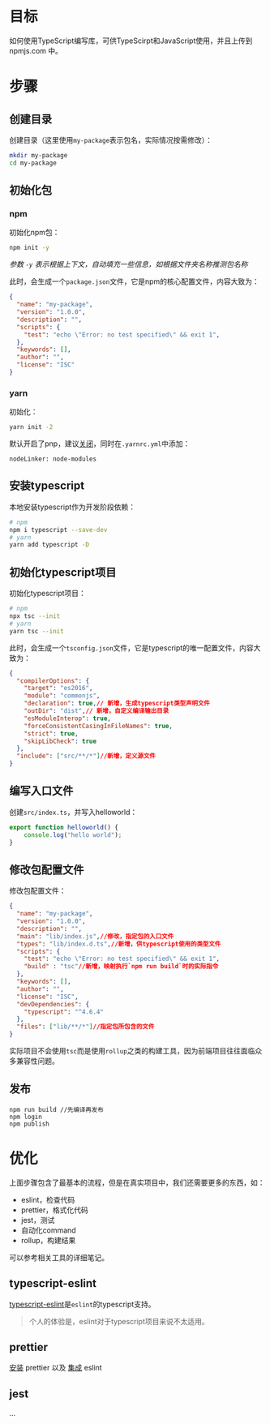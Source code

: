 # 目标
如何使用TypeScript编写库，可供TypeScirpt和JavaScript使用，并且上传到 npmjs.com 中。

# 步骤
## 创建目录
创建目录（这里使用`my-package`表示包名，实际情况按需修改）：
```bash
mkdir my-package
cd my-package
```

## 初始化包
### npm
初始化npm包：
```bash
npm init -y
```
*参数 `-y` 表示根据上下文，自动填充一些信息，如根据文件夹名称推测包名称*

此时，会生成一个`package.json`文件，它是npm的核心配置文件，内容大致为：
```json
{
  "name": "my-package",
  "version": "1.0.0",
  "description": "",
  "scripts": {
    "test": "echo \"Error: no test specified\" && exit 1",
  },
  "keywords": [],
  "author": "",
  "license": "ISC"
}
```

### yarn
初始化：
```bash
yarn init -2
```
默认开启了pnp，建议[关闭](https://yarnpkg.com/getting-started/qa#which-files-should-be-gitignored)，同时在`.yarnrc.yml`中添加：
```
nodeLinker: node-modules
```

## 安装typescript
本地安装typescript作为开发阶段依赖：
```bash
# npm
npm i typescript --save-dev
# yarn
yarn add typescript -D
```

## 初始化typescript项目
初始化typescript项目：
```bash
# npm
npx tsc --init
# yarn
yarn tsc --init
```
此时，会生成一个`tsconfig.json`文件，它是typescript的唯一配置文件，内容大致为：
```json
{
  "compilerOptions": {
    "target": "es2016",
    "module": "commonjs",
    "declaration": true,// 新增，生成typescript类型声明文件
    "outDir": "dist",// 新增，自定义编译输出目录
    "esModuleInterop": true,
    "forceConsistentCasingInFileNames": true,
    "strict": true,                                      
    "skipLibCheck": true                                
  },
  "include": ["src/**/*"]//新增，定义源文件
}
```

## 编写入口文件
创建`src/index.ts`，并写入helloworld：
```typescript
export function helloworld() {
    console.log("hello world");
}
```

## 修改包配置文件
修改包配置文件：
```json
{
  "name": "my-package",
  "version": "1.0.0",
  "description": "",
  "main": "lib/index.js",//修改，指定包的入口文件
  "types": "lib/index.d.ts",//新增，供typescript使用的类型文件
  "scripts": {
    "test": "echo \"Error: no test specified\" && exit 1",
    "build" : "tsc"//新增，映射执行`npm run build`时的实际指令
  },
  "keywords": [],
  "author": "",
  "license": "ISC",
  "devDependencies": {
    "typescript": "^4.6.4"
  },
  "files": ["lib/**/*"]//指定包所包含的文件
}
```
实际项目不会使用`tsc`而是使用`rollup`之类的构建工具，因为前端项目往往面临众多兼容性问题。

## 发布
```
npm run build //先编译再发布
npm login
npm publish
```

# 优化
上面步骤包含了最基本的流程，但是在真实项目中，我们还需要更多的东西，如：

- eslint，检查代码
- prettier，格式化代码
- jest，测试
- 自动化command
- rollup，构建结果

可以参考相关工具的详细笔记。

## typescript-eslint
[typescript-eslint](https://typescript-eslint.io/getting-started)是`eslint`的typescript支持。

>个人的体验是，eslint对于typescript项目来说不太适用。

## prettier
[安装](https://prettier.io/docs/en/install.html) prettier 以及 [集成](https://prettier.io/docs/en/integrating-with-linters.html) eslint

## jest
...
